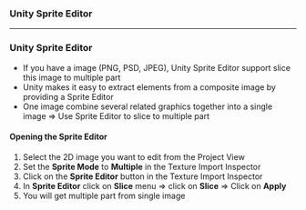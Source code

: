 ### Unity Sprite Editor

------------------------------------------------------------------------

### Unity Sprite Editor

* If you have a image (PNG, PSD, JPEG), Unity Sprite Editor support slice this image to multiple part
* Unity makes it easy to extract elements from a composite image by providing a Sprite Editor
* One image combine several related graphics together into a single image => Use Sprite Editor to slice to multiple part

#### Opening the Sprite Editor

1. Select the 2D image you want to edit from the Project View
2. Set the **Sprite Mode** to **Multiple** in the Texture Import Inspector
3. Click on the **Sprite Editor** button in the Texture Import Inspector
4. In **Sprite Editor** click on **Slice** menu => click on **Slice** => Click on **Apply**
5. You will get multiple part from single image
